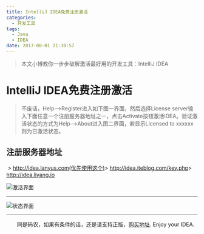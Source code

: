 ```yaml
---
title: IntelliJ IDEA免费注册激活
categories: 
  - 开发工具
tags:
  - Java
  - IDEA
date: 2017-08-01 21:30:57
---
```


> 本文小博教你一步步破解激活最好用的开发工具：IntelliJ IDEA



<!-- more -->

# IntelliJ IDEA免费注册激活

> 不废话，Help-->Register进入如下图一界面，然后选择License server输入下面任意一个注册服务器地址之一，点击Activate按钮激活IDEA。验证激活状态的方式为Help-->About进入图二界面，若显示Licensed to xxxxxx 则为已激活状态。

## 注册服务器地址
​	> http://idea.lanyus.com(优先使用这个)
​	> http://idea.iteblog.com/key.php
​	> http://idea.liyang.io

![激活界面](http://img.blog.csdn.net/20170801211011808?watermark/2/text/aHR0cDovL2Jsb2cuY3Nkbi5uZXQvdTAxMjEwMjEwNA==/font/5a6L5L2T/fontsize/400/fill/I0JBQkFCMA==/dissolve/70/gravity/SouthEast)

----------

![状态界面](http://img.blog.csdn.net/20170801211050673?watermark/2/text/aHR0cDovL2Jsb2cuY3Nkbi5uZXQvdTAxMjEwMjEwNA==/font/5a6L5L2T/fontsize/400/fill/I0JBQkFCMA==/dissolve/70/gravity/SouthEast)

----------


&emsp;&emsp;同是码农，如果有条件的话，还是请支持正版，[购买地址](https://www.jetbrains.com/idea/buy). Enjoy your IDEA.
